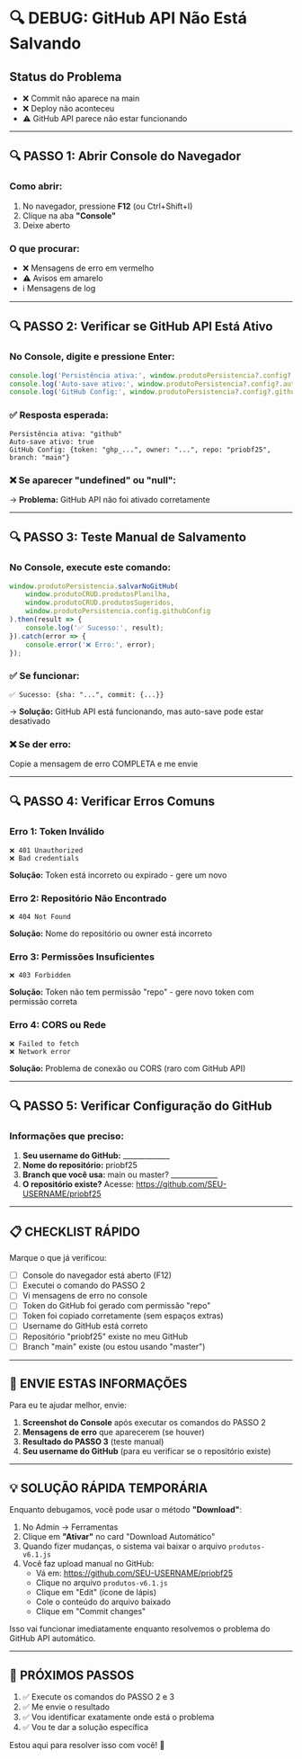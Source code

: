 # 🔍 DEBUG: GitHub API Não Está Salvando

## Status do Problema
- ❌ Commit não aparece na main
- ❌ Deploy não aconteceu
- ⚠️ GitHub API parece não estar funcionando

---

## 🔍 PASSO 1: Abrir Console do Navegador

### Como abrir:
1. No navegador, pressione **F12** (ou Ctrl+Shift+I)
2. Clique na aba **"Console"**
3. Deixe aberto

### O que procurar:
- ❌ Mensagens de erro em vermelho
- ⚠️ Avisos em amarelo
- ℹ️ Mensagens de log

---

## 🔍 PASSO 2: Verificar se GitHub API Está Ativo

### No Console, digite e pressione Enter:

```javascript
console.log('Persistência ativa:', window.produtoPersistencia?.config?.metodo);
console.log('Auto-save ativo:', window.produtoPersistencia?.config?.autoSave);
console.log('GitHub Config:', window.produtoPersistencia?.config?.githubConfig);
```

### ✅ Resposta esperada:
```
Persistência ativa: "github"
Auto-save ativo: true
GitHub Config: {token: "ghp_...", owner: "...", repo: "priobf25", branch: "main"}
```

### ❌ Se aparecer "undefined" ou "null":
→ **Problema:** GitHub API não foi ativado corretamente

---

## 🔍 PASSO 3: Teste Manual de Salvamento

### No Console, execute este comando:

```javascript
window.produtoPersistencia.salvarNoGitHub(
    window.produtoCRUD.produtosPlanilha,
    window.produtoCRUD.produtosSugeridos,
    window.produtoPersistencia.config.githubConfig
).then(result => {
    console.log('✅ Sucesso:', result);
}).catch(error => {
    console.error('❌ Erro:', error);
});
```

### ✅ Se funcionar:
```
✅ Sucesso: {sha: "...", commit: {...}}
```
→ **Solução:** GitHub API está funcionando, mas auto-save pode estar desativado

### ❌ Se der erro:
Copie a mensagem de erro COMPLETA e me envie

---

## 🔍 PASSO 4: Verificar Erros Comuns

### Erro 1: Token Inválido
```
❌ 401 Unauthorized
❌ Bad credentials
```
**Solução:** Token está incorreto ou expirado - gere um novo

### Erro 2: Repositório Não Encontrado
```
❌ 404 Not Found
```
**Solução:** Nome do repositório ou owner está incorreto

### Erro 3: Permissões Insuficientes
```
❌ 403 Forbidden
```
**Solução:** Token não tem permissão "repo" - gere novo token com permissão correta

### Erro 4: CORS ou Rede
```
❌ Failed to fetch
❌ Network error
```
**Solução:** Problema de conexão ou CORS (raro com GitHub API)

---

## 🔍 PASSO 5: Verificar Configuração do GitHub

### Informações que preciso:

1. **Seu username do GitHub:** _____________
2. **Nome do repositório:** priobf25
3. **Branch que você usa:** main ou master? _____________
4. **O repositório existe?** Acesse: https://github.com/SEU-USERNAME/priobf25

---

## 📋 CHECKLIST RÁPIDO

Marque o que já verificou:

- [ ] Console do navegador está aberto (F12)
- [ ] Executei o comando do PASSO 2
- [ ] Vi mensagens de erro no console
- [ ] Token do GitHub foi gerado com permissão "repo"
- [ ] Token foi copiado corretamente (sem espaços extras)
- [ ] Username do GitHub está correto
- [ ] Repositório "priobf25" existe no meu GitHub
- [ ] Branch "main" existe (ou estou usando "master")

---

## 🚨 ENVIE ESTAS INFORMAÇÕES

Para eu te ajudar melhor, envie:

1. **Screenshot do Console** após executar os comandos do PASSO 2
2. **Mensagens de erro** que aparecerem (se houver)
3. **Resultado do PASSO 3** (teste manual)
4. **Seu username do GitHub** (para eu verificar se o repositório existe)

---

## 💡 SOLUÇÃO RÁPIDA TEMPORÁRIA

Enquanto debugamos, você pode usar o método **"Download"**:

1. No Admin → Ferramentas
2. Clique em **"Ativar"** no card "Download Automático"
3. Quando fizer mudanças, o sistema vai baixar o arquivo `produtos-v6.1.js`
4. Você faz upload manual no GitHub:
   - Vá em: https://github.com/SEU-USERNAME/priobf25
   - Clique no arquivo `produtos-v6.1.js`
   - Clique em "Edit" (ícone de lápis)
   - Cole o conteúdo do arquivo baixado
   - Clique em "Commit changes"

Isso vai funcionar imediatamente enquanto resolvemos o problema do GitHub API automático.

---

## 🎯 PRÓXIMOS PASSOS

1. ✅ Execute os comandos do PASSO 2 e 3
2. ✅ Me envie o resultado
3. ✅ Vou identificar exatamente onde está o problema
4. ✅ Vou te dar a solução específica

Estou aqui para resolver isso com você! 💪

